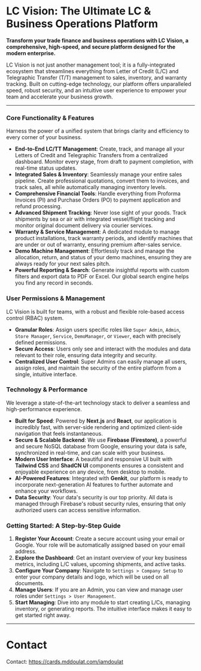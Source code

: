 # LC Vision: The Ultimate LC & Business Operations Platform

**Transform your trade finance and business operations with LC Vision, a comprehensive, high-speed, and secure platform designed for the modern enterprise.**

LC Vision is not just another management tool; it is a fully-integrated ecosystem that streamlines everything from Letter of Credit (L/C) and Telegraphic Transfer (T/T) management to sales, inventory, and warranty tracking. Built on cutting-edge technology, our platform offers unparalleled speed, robust security, and an intuitive user experience to empower your team and accelerate your business growth.

---

### Core Functionality & Features

Harness the power of a unified system that brings clarity and efficiency to every corner of your business.

*   **End-to-End LC/TT Management**: Create, track, and manage all your Letters of Credit and Telegraphic Transfers from a centralized dashboard. Monitor every stage, from draft to payment completion, with real-time status updates.
*   **Integrated Sales & Inventory**: Seamlessly manage your entire sales pipeline. Create professional quotations, convert them to invoices, and track sales, all while automatically managing inventory levels.
*   **Comprehensive Financial Tools**: Handle everything from Proforma Invoices (PI) and Purchase Orders (PO) to payment application and refund processing.
*   **Advanced Shipment Tracking**: Never lose sight of your goods. Track shipments by sea or air with integrated vessel/flight tracking and monitor original document delivery via courier services.
*   **Warranty & Service Management**: A dedicated module to manage product installations, track warranty periods, and identify machines that are under or out of warranty, ensuring premium after-sales service.
*   **Demo Machine Management**: Effortlessly track and manage the allocation, return, and status of your demo machines, ensuring they are always ready for your next sales pitch.
*   **Powerful Reporting & Search**: Generate insightful reports with custom filters and export data to PDF or Excel. Our global search engine helps you find any record in seconds.

### User Permissions & Management

LC Vision is built for teams, with a robust and flexible role-based access control (RBAC) system.

*   **Granular Roles**: Assign users specific roles like `Super Admin`, `Admin`, `Store Manager`, `Service`, `DemoManager`, or `Viewer`, each with precisely defined permissions.
*   **Secure Access**: Users only see and interact with the modules and data relevant to their role, ensuring data integrity and security.
*   **Centralized User Control**: Super Admins can easily manage all users, assign roles, and maintain the security of the entire platform from a single, intuitive interface.

### Technology & Performance

We leverage a state-of-the-art technology stack to deliver a seamless and high-performance experience.

*   **Built for Speed**: Powered by **Next.js** and **React**, our application is incredibly fast, with server-side rendering and optimized client-side navigation that feels instantaneous.
*   **Secure & Scalable Backend**: We use **Firebase (Firestore)**, a powerful and secure NoSQL database from Google, ensuring your data is safe, synchronized in real-time, and can scale with your business.
*   **Modern User Interface**: A beautiful and responsive UI built with **Tailwind CSS** and **ShadCN UI** components ensures a consistent and enjoyable experience on any device, from desktop to mobile.
*   **AI-Powered Features**: Integrated with **Genkit**, our platform is ready to incorporate next-generation AI features to further automate and enhance your workflows.
*   **Data Security**: Your data's security is our top priority. All data is managed through Firebase's robust security rules, ensuring that only authorized users can access sensitive information.

### Getting Started: A Step-by-Step Guide

1.  **Register Your Account**: Create a secure account using your email or Google. Your role will be automatically assigned based on your email address.
2.  **Explore the Dashboard**: Get an instant overview of your key business metrics, including L/C values, upcoming shipments, and active tasks.
3.  **Configure Your Company**: Navigate to `Settings > Company Setup` to enter your company details and logo, which will be used on all documents.
4.  **Manage Users**: If you are an Admin, you can view and manage user roles under `Settings > User Management`.
5.  **Start Managing**: Dive into any module to start creating L/Cs, managing inventory, or generating reports. The intuitive interface makes it easy to get started right away.

---

# Contact
Contact: https://cards.mddoulat.com/iamdoulat
